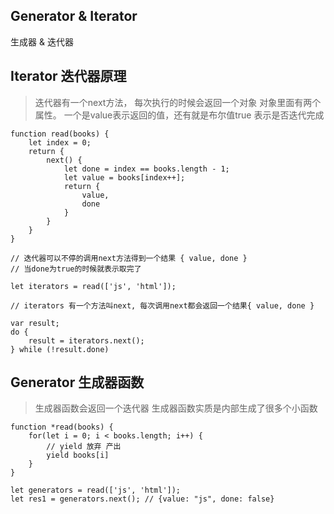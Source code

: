## Generator & Iterator
生成器 & 迭代器

## Iterator 迭代器原理

> 迭代器有一个next方法， 每次执行的时候会返回一个对象 对象里面有两个属性。
> 一个是value表示返回的值，还有就是布尔值true 表示是否迭代完成

```
function read(books) {
    let index = 0;
    return {
        next() {
            let done = index == books.length - 1;
            let value = books[index++];
            return {
                value,
                done
            }
        }
    }
}

// 迭代器可以不停的调用next方法得到一个结果 { value, done }
// 当done为true的时候就表示取完了

let iterators = read(['js', 'html']);

// iterators 有一个方法叫next, 每次调用next都会返回一个结果{ value, done }

var result;
do {
    result = iterators.next(); 
} while (!result.done)
```

## Generator 生成器函数

> 生成器函数会返回一个迭代器
> 生成器函数实质是内部生成了很多个小函数

```
function *read(books) {
    for(let i = 0; i < books.length; i++) {
        // yield 放弃 产出
        yield books[i]
    }
}

let generators = read(['js', 'html']);
let res1 = generators.next(); // {value: "js", done: false}

```
